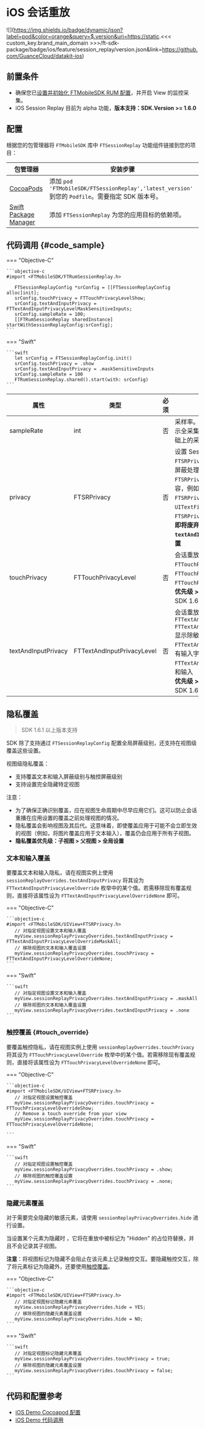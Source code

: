 # iOS 会话重放

![](https://img.shields.io/badge/dynamic/json?label=pod&color=orange&query=$.version&uri=https://static.<<< custom_key.brand_main_domain >>>/ft-sdk-package/badge/ios/feature/session_replay/version.json&link=https://github.com/GuanceCloud/datakit-ios) 

## 前置条件
* 确保您已[设置并初始化 FTMobileSDK RUM 配置](../../../ios/app-access.md)，并开启 View 的监控采集。
* iOS Session Replay 目前为 alpha 功能，**版本支持：SDK.Version >= 1.6.0**

## 配置

根据您的包管理器将 `FTMobileSDK` 库中 `FTSessionReplay` 功能组件链接到您的项目：

| 包管理器                                                     | 安装步骤                                                     |
| ------------------------------------------------------------ | ------------------------------------------------------------ |
| [CocoaPods](https://cocoapods.org/)                          | 添加 `pod 'FTMobileSDK/FTSessionReplay','latest_version'` 到您的 `Podfile`。需要指定 SDK 版本号。 |
| [Swift Package Manager](https://www.swift.org/package-manager/) | 添加  `FTSessionReplay`  为您的应用目标的依赖项。            |

## 代码调用 {#code_sample}

=== "Objective-C"

    ```objective-c
    #import <FTMobileSDK/FTRumSessionReplay.h>
    
       FTSessionReplayConfig *srConfig = [[FTSessionReplayConfig alloc]init];
       srConfig.touchPrivacy = FTTouchPrivacyLevelShow;
       srConfig.textAndInputPrivacy = FTTextAndInputPrivacyLevelMaskSensitiveInputs;
       srConfig.sampleRate = 100;
       [[FTRumSessionReplay sharedInstance] startWithSessionReplayConfig:srConfig];
    ```

=== "Swift"

    ```swift
       let srConfig = FTSessionReplayConfig.init()
       srConfig.touchPrivacy = .show
       srConfig.textAndInputPrivacy = .maskSensitiveInputs
       srConfig.sampleRate = 100
       FTRumSessionReplay.shared().start(with: srConfig)
    ```



| 属性                | 类型                       | 必须 | 含义                                                         |
| ------------------- | -------------------------- | ---- | ------------------------------------------------------------ |
| sampleRate          | int                        | 否   | 采样率。取值范围 [0,100]，0 表示不采集，100 表示全采集，默认值为 100。此采样率是 RUM 采样基础上的采样率。 |
| privacy             | FTSRPrivacy                | 否   | 设置 Session Replay 中内容屏蔽的隐私级别。默认`FTSRPrivacyMask`。<br/>屏蔽处理：文本替换为 * 或 # <br>`FTSRPrivacyAllow`: 除了敏感输入控件外记录所有内容，例如密码输入<br/>`FTSRPrivacyMaskUserInput`:屏蔽输入元素。例如 `UITextField`、`UISwitch` 等<br>`FTSRPrivacyMask`：屏蔽所有内容。<br>**即将废弃，建议您使用 `touchPrivacy` 、`textAndInputPrivacy` 进行细粒度的屏蔽隐私级别设置** |
| touchPrivacy        | FTTouchPrivacyLevel        | 否   | 会话重放中触控屏蔽的可用隐私级别。默认`FTTouchPrivacyLevelHide`。<br>`FTTouchPrivacyLevelShow`: 显示所有用户触控<br>`FTTouchPrivacyLevelHide`:屏蔽所有用户触控<br>**优先级 > `privacy`**<br> SDK 1.6.1 以上版本支持这个参数 |
| textAndInputPrivacy | FTTextAndInputPrivacyLevel | 否   | 会话重放中文本和输入屏蔽的可用隐私级别。默认 `FTTextAndInputPrivacyLevelMaskAll`<br>`FTTextAndInputPrivacyLevelMaskSensitiveInputs`:显示除敏感输入外的所有文本<br>`FTTextAndInputPrivacyLevelMaskAllInputs`:屏蔽所有输入字段<br>`FTTextAndInputPrivacyLevelMaskAll`:屏蔽所有文本和输入<br>**优先级 > `privacy`**<br/>SDK 1.6.1 以上版本支持这个参数 |

## 隐私覆盖

> SDK 1.6.1 以上版本支持

SDK 除了支持通过 `FTSessionReplayConfig` 配置全局屏蔽级别，还支持在视图级覆盖这些设置。

视图级隐私覆盖：

* 支持覆盖文本和输入屏蔽级别与触控屏蔽级别
* 支持设置完全隐藏特定视图

注意：

* 为了确保正确识别覆盖，应在视图生命周期中尽早应用它们。这可以防止会话重播在应用设置的覆盖之前处理视图的情况。
* 隐私覆盖会影响视图及其后代。这意味着，即使覆盖应用于可能不会立即生效的视图（例如，将图片覆盖应用于文本输入），覆盖仍会应用于所有子视图。
* **隐私覆盖优先级：子视图 > 父视图  > 全局设置**

### 文本和输入覆盖

要覆盖文本和输入隐私，请在视图实例上使用 `sessionReplayOverrides.textAndInputPrivacy` 将其设为 `FTTextAndInputPrivacyLevelOverride` 枚举中的某个值。若需移除现有覆盖规则，直接将该属性设为 `FTTextAndInputPrivacyLevelOverrideNone` 即可。

=== "Objective-C"

    ```objective-c
    #import <FTMobileSDK/UIView+FTSRPrivacy.h>
       // 对指定视图设置文本和输入覆盖
       myView.sessionReplayPrivacyOverrides.textAndInputPrivacy = FTTextAndInputPrivacyLevelOverrideMaskAll;
       // 移除视图的文本和输入覆盖设置
       myView.sessionReplayPrivacyOverrides.touchPrivacy = FTTextAndInputPrivacyLevelOverrideNone;
    ```

=== "Swift"

    ```swift 
       // 对指定视图设置文本和输入覆盖
       myView.sessionReplayPrivacyOverrides.textAndInputPrivacy = .maskAll
       // 移除视图的文本和输入覆盖设置
       myView.sessionReplayPrivacyOverrides.textAndInputPrivacy = .none
    ```

### 触控覆盖 {#touch_override}

要覆盖触控隐私，请在视图实例上使用 `sessionReplayOverrides.touchPrivacy` 将其设为 `FTTouchPrivacyLevelOverride` 枚举中的某个值。若需移除现有覆盖规则，直接将该属性设为 `FTTouchPrivacyLevelOverrideNone` 即可。

=== "Objective-C"

    ```objective-c
    #import <FTMobileSDK/UIView+FTSRPrivacy.h>
       // 对指定视图设置触控覆盖
       myView.sessionReplayPrivacyOverrides.touchPrivacy = FTTouchPrivacyLevelOverrideShow;
       // Remove a touch override from your view
       myView.sessionReplayPrivacyOverrides.touchPrivacy = FTTouchPrivacyLevelOverrideNone;
    
    ```

=== "Swift"

    ```swift 
       // 对指定视图设置触控覆盖
       myView.sessionReplayPrivacyOverrides.touchPrivacy = .show;
       // 移除视图的触控覆盖设置
       myView.sessionReplayPrivacyOverrides.touchPrivacy = .none;
    ```

### 隐藏元素覆盖

对于需要完全隐藏的敏感元素，请使用 `sessionReplayPrivacyOverrides.hide` 进行设置。

当设置某个元素为隐藏时 ，它将在重放中被标记为 "Hidden" 的占位符替换，并且不会记录其子视图。

**注意**：将视图标记为隐藏不会阻止在该元素上记录触控交互。要隐藏触控交互，除了将元素标记为隐藏外，还要使用[触控覆盖](#touch_override)。

=== "Objective-C"

    ```objective-c
    #import <FTMobileSDK/UIView+FTSRPrivacy.h>
       // 对指定视图标记隐藏元素覆盖
       myView.sessionReplayPrivacyOverrides.hide = YES;
       // 移除视图的隐藏元素覆盖设置
       myView.sessionReplayPrivacyOverrides.hide = NO;
    ```

=== "Swift"

    ```swift 
       // 对指定视图标记隐藏元素覆盖
       myView.sessionReplayPrivacyOverrides.touchPrivacy = true;
       // 移除视图的隐藏元素覆盖设置
       myView.sessionReplayPrivacyOverrides.touchPrivacy = false;
    ```

## 代码和配置参考

 * [iOS Demo Cocoapod 配置](https://github.com/GuanceDemo/guance-app-demo/blob/session_replay/src/ios/demo/Podfile#L11)
 * [iOS Demo 代码调用](https://github.com/GuanceDemo/guance-app-demo/blob/session_replay/src/ios/demo/GuanceDemo/AppDelegate.swift#L69)
